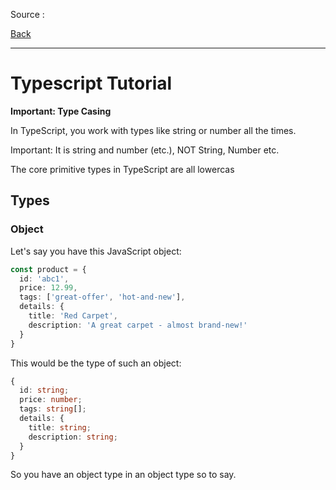 
Source : 

[Back](../readme.md)

---

<h1>Typescript Tutorial</h1>








**Important: Type Casing**

In TypeScript, you work with types like string or number all the times.

Important: It is string and number (etc.), NOT String, Number etc.

The core primitive types in TypeScript are all lowercas



## Types

### Object

Let's say you have this JavaScript object:


```ts
const product = {
  id: 'abc1',
  price: 12.99,
  tags: ['great-offer', 'hot-and-new'],
  details: {
    title: 'Red Carpet',
    description: 'A great carpet - almost brand-new!'
  }
}
```
This would be the type of such an object:

```ts
{
  id: string;
  price: number;
  tags: string[];
  details: {
    title: string;
    description: string;
  }
}
```

So you have an object type in an object type so to say.